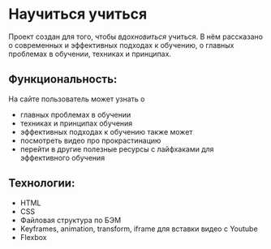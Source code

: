 # Научиться учиться
Проект создан для того, чтобы *вдохновиться* учиться. В нём рассказано о современных и эффективных подходах к обучению, о главных проблемах в обучении, техниках и принципах.

## Функциональность:
На сайте пользователь может узнать о
* главных проблемах в обучении
* техниках и принципах обучения
* эффективных подходах к обучению
также может
* посмотреть видео про прокрастинацию
* перейти в другие полезные ресурсы с лайфхаками для эффективного обучения

## Технологии:
* HTML
* CSS
* Файловая структура по БЭМ
* Keyframes, animation, transform, iframe для вставки видео с Youtube
* Flexbox
